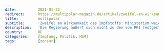 ```yaml
---
date:          2021-01-22
redirect:      https://multipolar-magazin.de/artikel/zweifel-an-wirksamkeit
title:         multipolar
subtitle:      'Zweifel an Wirksamkeit des Impfstoffs: Ministerium weicht aus, Medien schweigen'
description:   'Die Regierung äußert sich nicht zu den vom RKI festgestellten Qualitätsmängeln.'
country:       DE
categories:    [Impfung, Politik, MSM]
tags:          [zensur]
---
```

